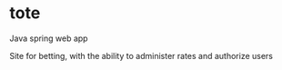 # tote
Java spring web app

Site for betting, with the ability to administer rates and authorize users
